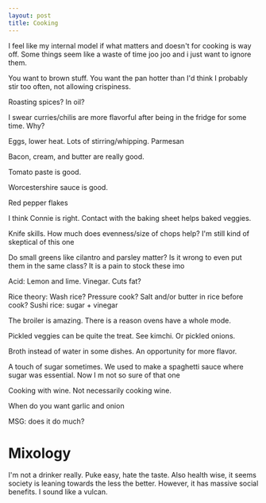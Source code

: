 ```yaml
---
layout: post
title: Cooking
---
```


I feel like my internal model if what matters and doesn't for cooking is way off.
Some things seem like a waste of time joo joo and i just want to ignore them.

You want to brown stuff. You want the pan hotter than I'd think
I probably stir too often, not allowing crispiness.

Roasting spices? In oil?

I swear curries/chilis are more flavorful after being in the fridge for some time. Why?

Eggs, lower heat. Lots of stirring/whipping. Parmesan

Bacon, cream, and butter are really good.

Tomato paste is good.

Worcestershire sauce is good.

Red pepper flakes

I think Connie is right. Contact with the baking sheet helps baked veggies.

Knife skills. How much does evenness/size of chops help? I'm still kind of skeptical of this one

Do small greens like cilantro and parsley matter? Is it wrong to even put them in the same class? It is a pain to stock these imo

Acid: Lemon and lime. Vinegar. Cuts fat? 

Rice theory: Wash rice? Pressure cook? Salt and/or butter in rice before cook? Sushi rice: sugar + vinegar

The broiler is amazing. There is a reason ovens have a whole mode.

Pickled veggies can be quite the treat. See kimchi. Or pickled onions.

Broth instead of water in some dishes. An opportunity for more flavor.

A touch of sugar sometimes. We used to make a spaghetti sauce where sugar was essential. Now I
m not so sure of that one

Cooking with wine. Not necessarily cooking wine.

When do you want garlic and onion

MSG: does it do much?

# Mixology
I'm not a drinker really. Puke easy, hate the taste. Also health wise, it seems society is leaning towards the less the better. However, it has massive social benefits. I sound like a vulcan.